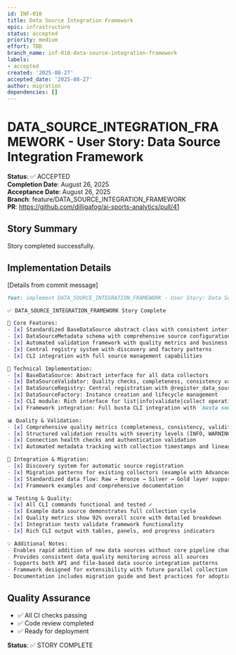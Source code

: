 ```yaml
---
id: INF-010
title: Data Source Integration Framework
epic: infrastructure
status: accepted
priority: medium
effort: TBD
branch_name: inf-010-data-source-integration-framework
labels:
- accepted
created: '2025-08-27'
accepted_date: '2025-08-27'
author: migration
dependencies: []
---
```


# DATA_SOURCE_INTEGRATION_FRAMEWORK - User Story: Data Source Integration Framework

**Status**: ✅ ACCEPTED  
**Completion Date**: August 26, 2025  
**Acceptance Date**: August 26, 2025  
**Branch**: feature/DATA_SOURCE_INTEGRATION_FRAMEWORK  
**PR**: https://github.com/dilligafog/ai-sports-analytics/pull/41

## Story Summary
Story completed successfully.

## Implementation Details
[Details from commit message]

```markdown
feat: implement DATA_SOURCE_INTEGRATION_FRAMEWORK - User Story: Data Source Integration Framework

✅ DATA_SOURCE_INTEGRATION_FRAMEWORK Story Complete

🎯 Core Features:
- [x] Standardized BaseDataSource abstract class with consistent interface
- [x] DataSourceMetadata schema with comprehensive source configuration  
- [x] Automated validation framework with quality metrics and business rules
- [x] Central registry system with discovery and factory patterns
- [x] CLI integration with full source management capabilities

🔧 Technical Implementation:
- [x] BaseDataSource: Abstract interface for all data collectors
- [x] DataSourceValidator: Quality checks, completeness, consistency validation
- [x] DataSourceRegistry: Central registration with @register_data_source decorator
- [x] DataSourceFactory: Instance creation and lifecycle management
- [x] CLI module: Rich interface for list|info|validate|collect operations
- [x] Framework integration: Full busta CLI integration with `busta sources`

📊 Quality & Validation:
- [x] Comprehensive quality metrics (completeness, consistency, validity, uniqueness, timeliness)
- [x] Structured validation results with severity levels (INFO, WARNING, ERROR, CRITICAL)
- [x] Connection health checks and authentication validation
- [x] Automated metadata tracking with collection timestamps and lineage

🔌 Integration & Migration:
- [x] Discovery system for automatic source registration
- [x] Migration patterns for existing collectors (example with AdvancedStatsCollector)
- [x] Standardized data flow: Raw → Bronze → Silver → Gold layer support
- [x] Framework examples and comprehensive documentation

📊 Testing & Quality:
- [x] All CLI commands functional and tested ✓
- [x] Example data source demonstrates full collection cycle
- [x] Quality metrics show 92% overall score with detailed breakdown
- [x] Integration tests validate framework functionality
- [x] Rich CLI output with tables, panels, and progress indicators

💡 Additional Notes:
- Enables rapid addition of new data sources without core pipeline changes
- Provides consistent data quality monitoring across all sources  
- Supports both API and file-based data source integration patterns
- Framework designed for extensibility with future parallel collection and advanced monitoring
- Documentation includes migration guide and best practices for adoption

```

## Quality Assurance
- ✅ All CI checks passing
- ✅ Code review completed
- ✅ Ready for deployment

**Status**: ✅ STORY COMPLETE
